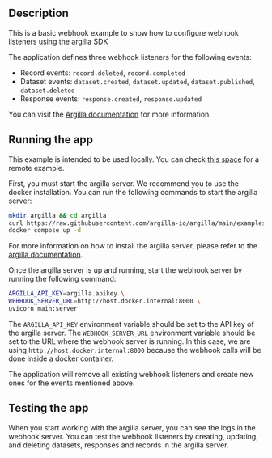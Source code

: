 ## Description

This is a basic webhook example to show how to configure webhook listeners using the argilla SDK

The application defines three webhook listeners for the following events:

- Record events: `record.deleted`, `record.completed`
- Dataset events: `dataset.created`, `dataset.updated`, `dataset.published`, `dataset.deleted`
- Response events: `response.created`, `response.updated`

You can visit the [Argilla documentation](https://docs.extralit.ai/dev/how_to_guides/webhooks) for more information.

## Running the app

This example is intended to be used locally. You can check [this space](https://huggingface.co/spaces/argilla/argilla-webhooks)
for a remote example.

First, you must start the argilla server. We recommend you to use the docker installation. You can run the following commands to start the argilla server:
```bash
mkdir argilla && cd argilla
curl https://raw.githubusercontent.com/argilla-io/argilla/main/examples/deployments/docker/docker-compose.yaml -o docker-compose.yaml
docker compose up -d
```

For more information on how to install the argilla server, please refer to the [argilla documentation](https://docs.extralit.ai/latest/getting_started).

Once the argilla server is up and running, start the webhook server by running the following command:

```bash
ARGILLA_API_KEY=argilla.apikey \
WEBHOOK_SERVER_URL=http://host.docker.internal:8000 \
uvicorn main:server
```

The `ARGILLA_API_KEY` environment variable should be set to the API key of the argilla server.
The `WEBHOOK_SERVER_URL` environment variable should be set to the URL where the webhook server is running.
In this case, we are using `http://host.docker.internal:8000` because the webhook calls will be done inside a docker container.

The application will remove all existing webhook listeners and create new ones for the events mentioned above.

## Testing the app

When you start working with the argilla server, you can see the logs in the webhook server.
You can test the webhook listeners by creating, updating, and deleting datasets, responses and records in the argilla server.

